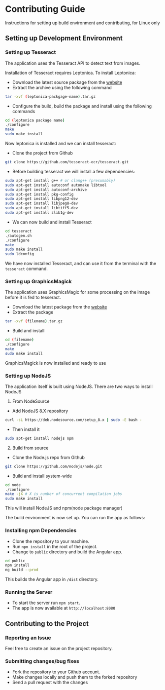 # Contributing Guide
Instructions for setting up build environment and contributing, for Linux only

## Setting up Development Environment
### Setting up Tesseract
The application uses the Tesseract API to detect text from images.

Installation of Tesseract requires Leptonica. To install Leptonica:
* Download the latest source package from the [website](https://leptonica.org)
* Extract the archive using the following command
```bash
tar -xvf (leptonica-packgage-name).tar.gz
```
* Configure the build, build the package and install using the following commands
```bash
cd (leptonica package name)
./configure
make
sudo make install
```
Now leptonica is installed and we can install tesseract:
* Clone the project from Github
```bash
git clone https://github.com/tesseract-ocr/tesseract.git
```
* Before building tesseract we will install a few dependencies:
```bash
sudo apt-get install g++ # or clang++ (presumably)
sudo apt-get install autoconf automake libtool
sudo apt-get install autoconf-archive
sudo apt-get install pkg-config
sudo apt-get install libpng12-dev
sudo apt-get install libjpeg8-dev
sudo apt-get install libtiff5-dev
sudo apt-get install zlib1g-dev
```
* We can now build and install Tesseract
```bash
cd tesseract
./autogen.sh
./configure
make
sudo make install
sudo ldconfig
```
We have now installed Tesseract, and can use it from the terminal with the `tesseract` command.

### Setting up GraphicsMagick
The application uses GraphicsMagic for some processing on the image before it is fed to tesseract.

* Download the latest package from the [website](http://www.graphicsmagick.org/download.html)
* Extract the package
```bash
tar -xvf (filename).tar.gz
```
* Build and install
```bash
cd (filename)
./configure
make
sudo make install
```
GraphicsMagick is now installed and ready to use

### Setting up NodeJS
The application itself is built using NodeJS.
There are two ways to install NodeJS
1. From NodeSource
* Add NodeJS 8.X repository
```bash
curl -sL https://deb.nodesource.com/setup_8.x | sudo -E bash -
```
* Then install it
```bash
sudo apt-get install nodejs npm
```
2. Build from source
* Clone the Node.js repo from Github
```bash
git clone https://github.com/nodejs/node.git
```
* Build and install system-wide
```bash
cd node
./configure
make -jX # X is number of concurrent compilation jobs
sudo make install
```
This will install NodeJS and npm(node package manager)

The build environment is now set up. You can run the app as follows:
### Installing npm Dependencies
* Clone the repository to your machine.
* Run `npm install` in the root of the project.
* Change to `public` directory and build the Angular app. 
```bash
cd public
npm install
ng build --prod
```
This builds the Angular app in `/dist` directory.
### Running the Server
* To start the server run `npm start`.
* The app is now available at `http://localhost:8080`

## Contributing to the Project

### Reporting an Issue
Feel free to create an issue on the project repository. 

### Submitting changes/bug fixes
* Fork the repository to your Github account.
* Make changes locally and push them to the forked repository
* Send a pull request with the changes